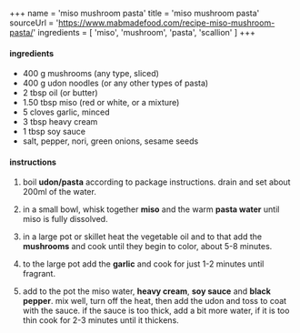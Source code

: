 +++
name = 'miso mushroom pasta'
title = 'miso mushroom pasta'
sourceUrl = 'https://www.mabmadefood.com/recipe-miso-mushroom-pasta/'
ingredients = [
  'miso',
  'mushroom',
  'pasta',
  'scallion'
]
+++

#### ingredients 

- 400 g mushrooms (any type, sliced)
- 400 g udon noodles (or any other types of pasta)
- 2 tbsp oil (or butter)
- 1.50 tbsp miso (red or white, or a mixture)
- 5 cloves garlic, minced
- 3 tbsp heavy cream
- 1 tbsp soy sauce
- salt, pepper, nori, green onions, sesame seeds

#### instructions

1. boil **udon/pasta** according to package instructions. drain and set about 200ml of the water.

2. in a small bowl, whisk together **miso** and the warm **pasta water** until miso is fully dissolved.

3. in a large pot or skillet heat the vegetable oil and to that add the **mushrooms** and cook until they begin to color, about 5-8 minutes.

4. to the large pot add the **garlic** and cook for just 1-2 minutes until fragrant.

5. add to the pot the miso water, **heavy cream**, **soy sauce** and **black pepper**. mix well, turn off the heat, then add the udon and toss to coat with the sauce. if the sauce is too thick, add a bit more water, if it is too thin cook for 2-3 minutes until it thickens.
